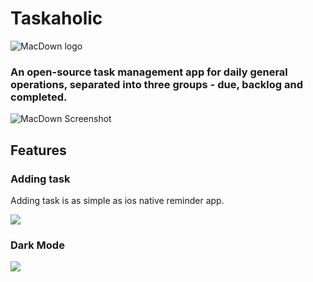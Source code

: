 # Taskaholic  
![MacDown logo](http://macdown.uranusjr.com/static/images/logo-160.png)
### An open-source task management app for daily general operations, separated into three groups - due, backlog and completed.

![MacDown Screenshot](http://d.pr/i/10UGP+)


## Features
### Adding task
Adding task is as simple as ios native reminder app.

![](http://d.pr/i/RQEi+)

### Dark Mode

![](http://d.pr/i/RQEi+)
